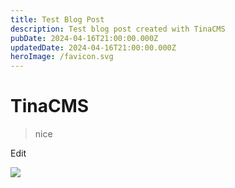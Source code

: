 ```yaml
---
title: Test Blog Post
description: Test blog post created with TinaCMS
pubDate: 2024-04-16T21:00:00.000Z
updatedDate: 2024-04-16T21:00:00.000Z
heroImage: /favicon.svg
---
```


# TinaCMS

> nice

Edit

![](/blog-placeholder-about.jpg)
